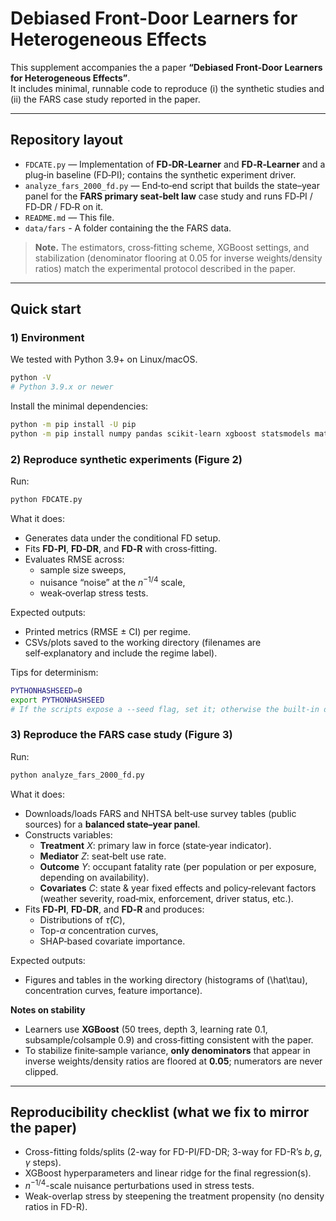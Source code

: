 # Debiased Front-Door Learners for Heterogeneous Effects

This supplement accompanies the a paper **“Debiased Front-Door Learners for Heterogeneous Effects”**.  
It includes minimal, runnable code to reproduce (i) the synthetic studies and (ii) the FARS case study reported in the paper.

---

## Repository layout

- `FDCATE.py` — Implementation of **FD‑DR‑Learner** and **FD‑R‑Learner** and a plug‑in baseline (FD‑PI); contains the synthetic experiment driver.
- `analyze_fars_2000_fd.py` — End‑to‑end script that builds the state–year panel for the **FARS primary seat‑belt law** case study and runs FD‑PI / FD‑DR / FD‑R on it.
- `README.md` — This file.
- `data/fars` - A folder containing the the FARS data. 

> **Note.** The estimators, cross‑fitting scheme, XGBoost settings, and stabilization (denominator flooring at 0.05 for inverse weights/density ratios) match the experimental protocol described in the paper.

---

## Quick start

### 1) Environment

We tested with Python 3.9+ on Linux/macOS.

```bash
python -V
# Python 3.9.x or newer
```

Install the minimal dependencies:

```bash
python -m pip install -U pip
python -m pip install numpy pandas scikit-learn xgboost statsmodels matplotlib shap
```

### 2) Reproduce synthetic experiments (Figure 2)

Run:
```bash
python FDCATE.py
```

What it does:
- Generates data under the conditional FD setup.
- Fits **FD‑PI**, **FD‑DR**, and **FD‑R** with cross‑fitting.
- Evaluates RMSE across:
  - sample size sweeps,
  - nuisance “noise” at the $n^{-1/4}$ scale,
  - weak‑overlap stress tests.

Expected outputs:
- Printed metrics (RMSE ± CI) per regime.
- CSVs/plots saved to the working directory (filenames are self‑explanatory and include the regime label).

Tips for determinism:
```bash
PYTHONHASHSEED=0
export PYTHONHASHSEED
# If the scripts expose a --seed flag, set it; otherwise the built‑in defaults are used.
```

### 3) Reproduce the FARS case study (Figure 3)

Run:
```bash
python analyze_fars_2000_fd.py
```

What it does:
- Downloads/loads FARS and NHTSA belt‑use survey tables (public sources) for a **balanced state–year panel**.
- Constructs variables:
  - **Treatment** $X$: primary law in force (state‑year indicator).
  - **Mediator** $Z$: seat‑belt use rate.
  - **Outcome** $Y$: occupant fatality rate (per population or per exposure, depending on availability).
  - **Covariates** $C$: state & year fixed effects and policy‑relevant factors (weather severity, road‑mix, enforcement, driver status, etc.).
- Fits **FD‑PI**, **FD‑DR**, and **FD‑R** and produces:
  - Distributions of $\hat\tau(C)$,
  - Top-$\alpha$ concentration curves,
  - SHAP‑based covariate importance.

Expected outputs:
- Figures and tables in the working directory (histograms of \(\hat\tau\), concentration curves, feature importance).

**Notes on stability**
- Learners use **XGBoost** (50 trees, depth 3, learning rate 0.1, subsample/colsample 0.9) and cross‑fitting consistent with the paper.
- To stabilize finite‑sample variance, **only denominators** that appear in inverse weights/density ratios are floored at **0.05**; numerators are never clipped.

---

## Reproducibility checklist (what we fix to mirror the paper)

- Cross-fitting folds/splits (2-way for FD-PI/FD-DR; 3-way for FD-R’s $b,g,\gamma$ steps).
- XGBoost hyperparameters and linear ridge for the final regression(s).
- $n^{-1/4}$-scale nuisance perturbations used in stress tests.
- Weak-overlap stress by steepening the treatment propensity (no density ratios in FD-R).

<!-- ---

## Citation

If you use this supplement, please cite the paper:

```bibtex
@inproceedings{anonymous2026fdcate,
  title={Heterogeneous Front-Door Effects: Debiased Estimation with Quasi-Oracle Guarantees},
  author={Anonymous},
  booktitle={International Conference on Learning Representations (ICLR)},
  year={2026}
}
``` -->
